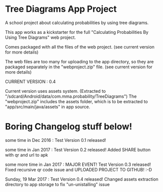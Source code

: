 # Tree Diagrams App Project

A school project about calculating probabilities by using tree diagrams.

This app works as a kickstarter for the full "Calculating Probabilities By Using Tree Diagrams" web project.

Comes packaged with all the files of the web project. (see current version for more details)

The web files are too many for uploading to the app directory, so they are packaged separately in the "webproject.zip" file. (see current version for more details)


CURRENT VERSION : 0.4

Current version uses assets system. (Extracted to "/sdcard/Android/data/com.mma.probability/TreeDiagrams")
The "webproject.zip" includes the assets folder, which is to be extracted to "app/src/main/java/assets" in app source.

# Boring Changelog stuff below!

some time in Dec 2016 :
Test Version 0.1 released!

some time in Jan 2017 :
Test Version 0.2 released!
Added SHARE button with qr and url to apk

some more time in Jan 2017 :
MAJOR EVENT!
Test Version 0.3 released!
Fixed recursive qr code issue and UPLOADED PROJECT TO GITHUB! :-D

Sunday, 19 Mar 2017 :
Test Version 0.4 released!
Changed assets extraction directory to app storage to fix "un-unistalling" issue
